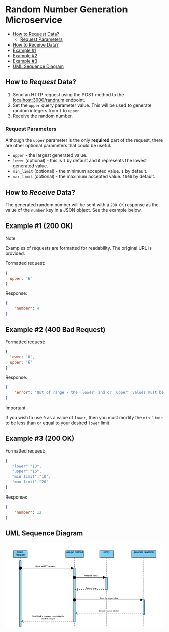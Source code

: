 # Random Number Generation Microservice

- [How to Request Data?](#how-to-request-data)
  - [Request Parameters](#request-parameters)
- [How to Receive Data?](#how-to-receive-data)
- [Example #1](#example-1-200-ok)
- [Example #2](#example-2-400-bad-request)
- [Example #3](#example-3-200-ok)
- [UML Sequence Diagram](#uml-sequence-diagram)
  
## How to _Request_ Data?
1. Send an HTTP request using the POST method to the [localhost:3000/randnum](http://localhost:3000/randnum) endpoint.
2. Set the `upper` query parameter value. This will be used to generate random integers from `1` to `upper`.
3. Receive the random number.

### Request Parameters
Although the `upper` parameter is the only **required** part of the request, there are other optional parameters that could be useful.
- `upper` - the largest generated value. 
- `lower` (optional) - this is `1` by default and it represents the lowest generated value.
- `min_limit` (optional) - the minimum accepted value. `1` by default.
- `max_limit` (optional) - the maximum accepted value. `1000` by default.

## How to _Receive_ Data?
The generated random number will be sent with a `200 OK` response as the value of the `number` key in a JSON object. See the example below.

## Example #1 (200 OK)
> [!NOTE]
> Examples of requests are formatted for readability. The original URL is provided.

Formatted request:
```javascript
{
  upper: '6'
}
```

Response:
```JSON
{
    "number": 4
}
```


## Example #2 (400 Bad Request)
Formatted request: 
```javascript
{
  lower: '0',
  upper: '6'
}
```
Response:
```JSON
{
    "error": "Out of range - the 'lower' and|or 'upper' values must be in the closed range [1 - 1000]."
}
```
> [!IMPORTANT]
> If you wish to use `0` as a value of `lower`, then you must modify the `min_limit` to be less than or equal to your desired `lower` limit.


## Example #3 (200 OK)
Formatted request:
```javascript
{
   "lower":"10",
   "upper":"16",
   "min limit":"10",
   "max limit":"20"
}
```
Response:
```JSON
{
    "number": 12
}
```

## UML Sequence Diagram
![UML Sequence Diagram](documents/cs361_uml_sequence_diagram.png)
